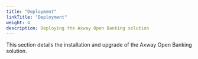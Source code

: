 ```yaml
---
title: "Deployment"
linkTitle: "Deployment"
weight: 4
description: Deploying the Axway Open Banking solution
---
```


This section details the installation and upgrade of the Axway Open Banking solution.